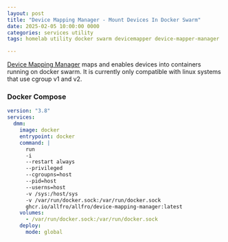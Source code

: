 ```yaml
---
layout: post
title: "Device Mapping Manager - Mount Devices In Docker Swarm"
date: 2025-02-05 10:00:00 0000
categories: services utility
tags: homelab utility docker swarm devicemapper device-mapper-manager

---
```

[Device Mapping Manager](https://github.com/allfro/device-mapping-manager) maps and enables devices into containers running on docker swarm. It is currently only compatible with linux systems that use cgroup v1 and v2.

### Docker Compose
```yaml
version: "3.8"
services:
  dmm:
    image: docker
    entrypoint: docker
    command: |
      run 
      -i
      --restart always 
      --privileged 
      --cgroupns=host 
      --pid=host 
      --userns=host 
      -v /sys:/host/sys 
      -v /var/run/docker.sock:/var/run/docker.sock 
      ghcr.io/allfro/allfro/device-mapping-manager:latest
    volumes:
      - /var/run/docker.sock:/var/run/docker.sock
    deploy:
      mode: global
```